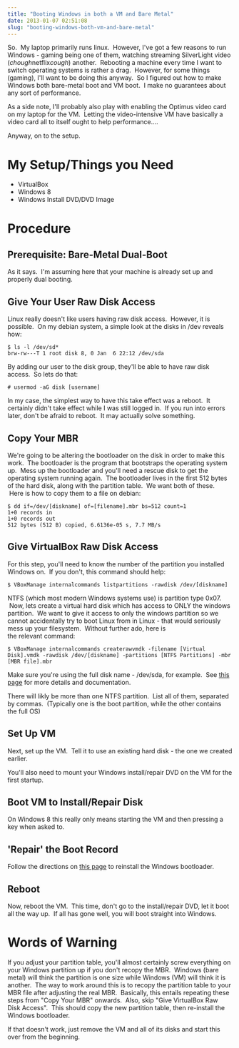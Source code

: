 ```yaml
---
title: "Booting Windows in both a VM and Bare Metal"
date: 2013-01-07 02:51:08
slug: "booting-windows-both-vm-and-bare-metal"
---
```


So.  My laptop primarily runs linux.  However, I've got a few reasons to run Windows - gaming being one of them, watching streaming SilverLight video (*chough*netflix*cough*) another.  Rebooting a machine every time I want to switch operating systems is rather a drag.  However, for some things (gaming), I'll want to be doing this anyway.  So I figured out how to make Windows both bare-metal boot and VM boot.  I make no guarantees about any sort of performance.

As a side note, I'll probably also play with enabling the Optimus video card on my laptop for the VM.  Letting the video-intensive VM have basically a video card all to itself ought to help performance....

Anyway, on to the setup.

# My Setup/Things you Need

*   VirtualBox
*   Windows 8
*   Windows Install DVD/DVD Image

# Procedure

## Prerequisite: Bare-Metal Dual-Boot

As it says.  I'm assuming here that your machine is already set up and properly dual booting.

## Give Your User Raw Disk Access

Linux really doesn't like users having raw disk access.  However, it is possible.  On my debian system, a simple look at the disks in /dev reveals how:

```shell
$ ls -l /dev/sd*
brw-rw---T 1 root disk 8, 0 Jan  6 22:12 /dev/sda
```

By adding our user to the disk group, they'll be able to have raw disk access.  So lets do that:

```shell
# usermod -aG disk [username]
```

In my case, the simplest way to have this take effect was a reboot.  It certainly didn't take effect while I was still logged in.  If you run into errors later, don't be afraid to reboot.  It may actually solve something.

## Copy Your MBR

We're going to be altering the bootloader on the disk in order to make this work.  The bootloader is the program that bootstraps the operating system up.  Mess up the bootloader and you'll need a rescue disk to get the operating system running again.  The bootloader lives in the first 512 bytes of the hard disk, along with the partition table.  We want both of these.  Here is how to copy them to a file on debian:

```shell
$ dd if=/dev/[diskname] of=[filename].mbr bs=512 count=1
1+0 records in
1+0 records out
512 bytes (512 B) copied, 6.6136e-05 s, 7.7 MB/s
```

## Give VirtualBox Raw Disk Access

For this step, you'll need to know the number of the partition you installed Windows on.  If you don't, this command should help:

```shell
$ VBoxManage internalcommands listpartitions -rawdisk /dev/[diskname]
```

NTFS (which most modern Windows systems use) is partition type 0x07\.  Now, lets create a virtual hard disk which has access to ONLY the windows partition.  We want to give it access to only the windows partition so we cannot accidentally try to boot Linux from in Linux - that would seriously mess up your filesystem.  Without further ado, here is the relevant command:

```shell
$ VBoxManage internalcommands createrawvmdk -filename [Virtual Disk].vmdk -rawdisk /dev/[diskname] -partitions [NTFS Partitions] -mbr [MBR file].mbr
```

Make sure you're using the full disk name - /dev/sda, for example.  See [this page](http://www.virtualbox.org/manual/ch09.html) for more details and documentation.

There will likly be more than one NTFS partition.  List all of them, separated by commas.  (Typically one is the boot partition, while the other contains the full OS)

## Set Up VM

Next, set up the VM.  Tell it to use an existing hard disk - the one we created earlier.

You'll also need to mount your Windows install/repair DVD on the VM for the first startup.

## Boot VM to Install/Repair Disk

On Windows 8 this really only means starting the VM and then pressing a key when asked to.

## 'Repair' the Boot Record

Follow the directions on [this page](http://windows8themes.org/repair-fix-mbr-in-windows-8-using-the-command-prompt.html) to reinstall the Windows bootloader.

## Reboot

Now, reboot the VM.  This time, don't go to the install/repair DVD, let it boot all the way up.  If all has gone well, you will boot straight into Windows.

# Words of Warning

If you adjust your partition table, you'll almost certainly screw everything on your Windows partition up if you don't recopy the MBR.  Windows (bare metal) will think the partition is one size while Windows (VM) will think it is another.  The way to work around this is to recopy the partition table to your MBR file after adjusting the real MBR.  Basically, this entails repeating these steps from "Copy Your MBR" onwards.  Also, skip "Give VirtualBox Raw Disk Access".  This should copy the new partition table, then re-install the Windows bootloader. 

If that doesn't work, just remove the VM and all of its disks and start this over from the beginning.